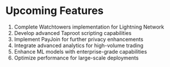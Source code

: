 # Upcoming Features

1. Complete Watchtowers implementation for Lightning Network
2. Develop advanced Taproot scripting capabilities
3. Implement PayJoin for further privacy enhancements
4. Integrate advanced analytics for high-volume trading
5. Enhance ML models with enterprise-grade capabilities
6. Optimize performance for large-scale deployments
